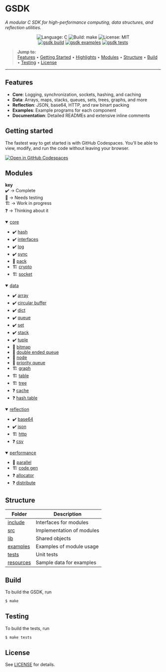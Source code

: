 # GSDK

*A modular C SDK for high-performance computing, data structures, and reflection utilities.*

<p align="center">
    <img src="https://img.shields.io/badge/language-C-blue.svg" alt="Language: C">
    <img src="https://img.shields.io/badge/build-make-green.svg" alt="Build: make">
    <img src="https://img.shields.io/badge/license-MIT-lightgrey.svg" alt="License: MIT">
    <br>
    <a href="https://github.com/Jacob-C-Smith/gsdk/actions/workflows/gsdk-build.yml"><img src="https://github.com/Jacob-C-Smith/gsdk/actions/workflows/gsdk-build.yml/badge.svg" alt="gsdk build" ></a>
    <a href="https://github.com/Jacob-C-Smith/gsdk/actions/workflows/gsdk-examples.yml"><img src="https://github.com/Jacob-C-Smith/gsdk/actions/workflows/gsdk-examples.yml/badge.svg" alt="gsdk examples" ></a>
    <a href="https://github.com/Jacob-C-Smith/gsdk/actions/workflows/gsdk-tests.yml"><img src="https://github.com/Jacob-C-Smith/gsdk/actions/workflows/gsdk-tests.yml/badge.svg" alt="gsdk tests" ></a>
</p>

> **Jump to:**  
> [Features](#features) • [Getting Started](#getting-started) • [Highlights](#highlights) • [Modules](#modules) • [Structure](#structure) • [Build](#build) • [Testing](#testing) • [License](#license)

---

## Features
- **Core**: Logging, synchronization, sockets, hashing, and caching
- **Data**: Arrays, maps, stacks, queues, sets, trees, graphs, and more
- **Reflection**: JSON, base64, HTTP, and raw binart packing
- **Examples**: Example programs for each component
- **Documentation**: Detailed READMEs and extensive inline comments

## Getting started
The fastest way to get started is with GitHub Codespaces. You'll be able to view, modify, and run the code without leaving your browser.

<a href="https://codespaces.new/Jacob-C-Smith/sync?quickstart=1"><img src="https://github.com/codespaces/badge.svg" alt="Open in GitHub Codespaces"></a>

## Modules

<b>key</b><br>
✔️ → Complete<br>
🧪 → Needs testing<br>
🏗️ → Work in progress<br>
❓ → Thinking about it
<details open>
    <summary><a href="documentation/core.md">core</a></summary>
    <ul>
        <li>✔️ <a href="./documentation/core/hash.md">hash</a></li>
        <li>✔️ <a href="./documentation/core/interfaces.md">interfaces</a></li>
        <li>✔️ <a href="./documentation/core/log.md">log</a></li>
        <li>✔️ <a href="./documentation/core/sync.md">sync</a></li>
        <li>🧪 <a href="./documentation/core/pack.md">pack</a></li>
        <li>🏗️ <a href="./documentation/core/crypto.md">crypto</a></li>
        <li>🏗️ <a href="./documentation/core/socket.md">socket</a></li>
    </ul>
</details>

<details open>
    <summary><a href="documentation/data.md">data</a></summary>
    <ul>
        <li>✔️ <a href="./src/data/array/README.md">array</a></li>
        <li>✔️ <a href="./src/data/circular_buffer/README.md">circular buffer</a></li>
        <li>✔️ <a href="./src/data/dict/README.md">dict</a></li>
        <li>✔️ <a href="./src/data/queue/README.md">queue</a></li>
        <li>✔️ <a href="./src/data/set/README.md">set</a></li>
        <li>✔️ <a href="./src/data/stack/README.md">stack</a></li>
        <li>✔️ <a href="./src/data/tuple/README.md">tuple</a></li>
        <li>🧪 <a href="./src/data/bitmap/README.md">bitmap</a></li>
        <li>🧪 <a href="./src/data/double_queue/README.md">double ended queue</a></li>
        <li>🧪 <a href="./src/data/node/README.md">node</a></li>
        <li>🧪 <a href="./src/data/priority_queue/README.md">priority queue</a></li>
        <li>🏗️ <a href="./src/data/graph/README.md">graph</a></li>
        <li>🏗️ <a href="./src/data/table/README.md">table</a></li>
        <li>🏗️ <a href="./src/data/tree/README.md">tree</a></li>
        <li>❓ <a href="#">cache</a></li>
        <li>❓ <a href="#">hash table</a></li>
    </ul>
</details>

<details open>
    <summary><a href="documentation/reflection.md">reflection</a></summary>
    <ul>
        <li>✔️ <a href="./src/reflection/base64/README.md">base64</a></li>
        <li>✔️ <a href="./src/reflection/json/README.md">json</a></li>
        <li>🏗️ <a href="./src/reflection/http/README.md">http</a></li>
        <li>❓ <a href="./src/reflection/csv/README.md">csv</a></li>
    </ul>
</details>

<details open>
    <summary><a href="documentation/performance.md">performance</a></summary>
    <ul>
        <li>🧪 <a href="./src/performance/parallel/README.md">parallel</a></li>
        <li>🏗️ <a href="./src/lang/code_gen/README.md">code gen</a></li>
        <li>❓ <a href="./src/performance/allocator/README.md">allocator</a></li>
        <li>❓ <a href="./src/performance/distribute/README.md">distribute</a></li>
    </ul>
</details>

## Structure

| Folder                      | Description                        |
| --------------------------- | ---------------------------------- |
| [include](./include/)       | Interfaces for modules             |
| [src](./src)                | Implementation of modules          |
| [lib](./build/lib/)         | Shared objects                     |
| [examples](./src/examples/) | Examples of module usage           |
| [tests](./src/test/)        | Unit tests                         |
| [resources](./resources/)   | Sample data for examples           |

## Build
To build the GSDK, run
```bash
$ make
```

## Testing
To build the tests, run
```bash
$ make tests
```
## License

See [LICENSE](./LICENSE) for details.
